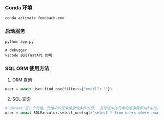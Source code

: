 ### Conda 环境
```shell
conda activate feedback-env
```

### 启动服务
```shell
python app.py

# debugger
vscode 执行FastAPI 即可
```

### SQL ORM 使用方法

1. ORM 查询

```python
user = await User.find_one(filters={"email": ""})
```

2. SQL 查询
```python
# params 是一个元组，元组中的元素是查询条件的值， 且元组中的元素的顺序要和sql中的占位符一一对应
user = await SQLExecutor.select_one(sql="select * from users where email = %s", params=("",))
```